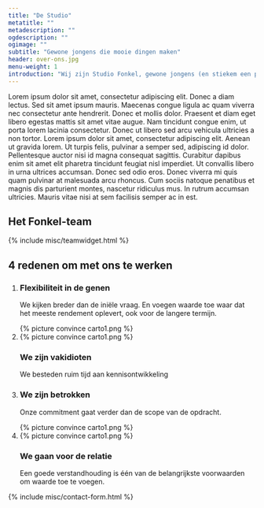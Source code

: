 ```yaml
---
title: "De Studio"
metatitle: ""
metadescription: ""
ogdescription: ""
ogimage: ""
subtitle: "Gewone jongens die mooie dingen maken"
header: over-ons.jpg
menu-weight: 1
introduction: "Wij zijn Studio Fonkel, gewone jongens (en stiekem een paar meiden) die mooie dingen maken."
---
```

Lorem ipsum dolor sit amet, consectetur adipiscing elit. Donec a diam lectus. Sed sit amet ipsum mauris. Maecenas congue ligula ac quam viverra nec consectetur ante hendrerit. Donec et mollis dolor. Praesent et diam eget libero egestas mattis sit amet vitae augue. Nam tincidunt congue enim, ut porta lorem lacinia consectetur. Donec ut libero sed arcu vehicula ultricies a non tortor. Lorem ipsum dolor sit amet, consectetur adipiscing elit. Aenean ut gravida lorem. Ut turpis felis, pulvinar a semper sed, adipiscing id dolor. Pellentesque auctor nisi id magna consequat sagittis. Curabitur dapibus enim sit amet elit pharetra tincidunt feugiat nisl imperdiet. Ut convallis libero in urna ultrices accumsan. Donec sed odio eros. Donec viverra mi quis quam pulvinar at malesuada arcu rhoncus. Cum sociis natoque penatibus et magnis dis parturient montes, nascetur ridiculus mus. In rutrum accumsan ultricies. Mauris vitae nisi at sem facilisis semper ac in est.

<h2 class="page-title">Het Fonkel-team</h2>

{% include misc/teamwidget.html %}

<h2 class="convince-title">4 redenen om met ons te werken</h2>
<ol class="convinceblock">
  <li class="convinceblock-item">
    <div class="convinceblock-item-content">
      <h3 class="convinceblock-item-title">Flexibiliteit in de genen</h3>
      <p class="convinceblock-item-text">We kijken breder dan de iniële vraag. En voegen waarde toe waar dat het meeste rendement oplevert, ook voor de langere termijn.</p>
    </div>
    <div class="convinceblock-item-image">
      {% picture convince carto1.png %}
    </div>
  </li>
  <li class="convinceblock-item">
    <div class="convinceblock-item-image">
      {% picture convince carto1.png %}
    </div>
    <div class="convinceblock-item-content">
      <h3 class="convinceblock-item-title">We zijn vakidioten</h3>
      <p class="convinceblock-item-text">We besteden ruim tijd aan kennisontwikkeling</p>
    </div>
  </li>
  <li class="convinceblock-item">
    <div class="convinceblock-item-content">
      <h3 class="convinceblock-item-title">We zijn betrokken</h3>
      <p class="convinceblock-item-text">Onze commitment gaat verder dan de scope van de opdracht.</p>
    </div>
    <div class="convinceblock-item-image">
      {% picture convince carto1.png %}
    </div>
  </li>
  <li class="convinceblock-item">
    <div class="convinceblock-item-image">
      {% picture convince carto1.png %}
    </div>
    <div class="convinceblock-item-content">
      <h3 class="convinceblock-item-title">We gaan voor de relatie</h3>
      <p class="convinceblock-item-text">Een goede verstandhouding is één van de belangrijkste voorwaarden om waarde toe te voegen.</p>
    </div>
  </li>
</ol>
{% include misc/contact-form.html %}
